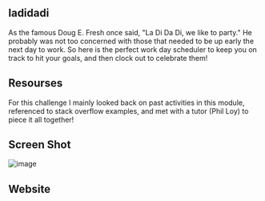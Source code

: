 ## ladidadi
As the famous Doug E. Fresh once said, "La Di Da Di, we like to party." He probably was not too concerned with those that needed to be up early the next day to work. So here is the perfect work day scheduler to keep you on track to hit your goals, and then clock out to celebrate them!

## Resourses
For this challenge I mainly looked back on past activities in this module, referenced to stack overflow examples, and met with a tutor (Phil Loy) to piece it all together!

## Screen Shot
![image](https://github.com/kpaige-henderson/ladidadi/assets/147321738/8b50c04c-51a7-4d61-b9e5-6bbc9b7c1222)

## Website
